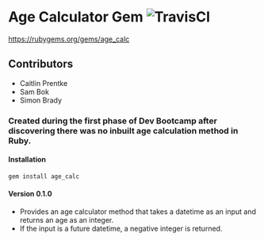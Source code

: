 # Age Calculator Gem ![TravisCI](https://travis-ci.org/OG-Hawks/age-calculator-gem.svg?branch=master)

https://rubygems.org/gems/age_calc

## Contributors

- Caitlin Prentke
- Sam Bok
- Simon Brady

### Created during the first phase of Dev Bootcamp after discovering there was no inbuilt age calculation method in Ruby. 

#### Installation
`gem install age_calc`

#### Version 0.1.0 
- Provides an age calculator method that takes a datetime as an input and returns an age as an integer.
- If the input is a future datetime, a negative integer is returned.
